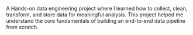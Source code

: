 A Hands-on data engineering project where I learned how to collect, clean, transform, and store data for meaningful analysis. This project helped me understand the core fundamentals of building an end-to-end data pipeline from scratch.

